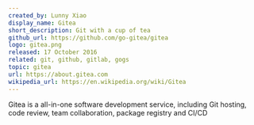 ```yaml
---
created_by: Lunny Xiao
display_name: Gitea
short_description: Git with a cup of tea
github_url: https://github.com/go-gitea/gitea
logo: gitea.png
released: 17 October 2016
related: git, github, gitlab, gogs
topic: gitea
url: https://about.gitea.com
wikipedia_url: https://en.wikipedia.org/wiki/Gitea
---
```

Gitea is a all-in-one software development service, including Git hosting, code review, team collaboration, package registry and CI/CD